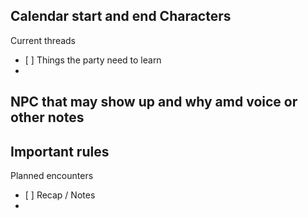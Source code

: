 Calendar start and end
Characters
- 
Current threads
- [ ] 
Things the party need to learn
- 
NPC that may show up and why amd voice or other notes
- 
Important rules
- 
Planned encounters
- [ ] 
Recap / Notes
- 